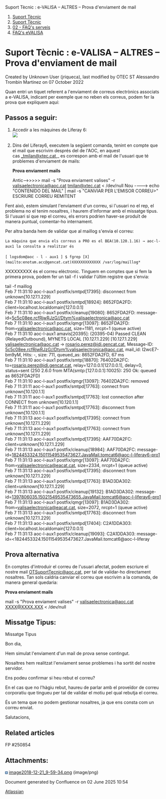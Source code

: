 Suport Tècnic : e-VALISA – ALTRES – Prova d'enviament de mail  

1.  [Suport Tècnic](index.html)
2.  [Suport Tècnic](13893782.html)
3.  [02 - FAQ's serveis](26313393.html)
4.  [FAQ's eVALISA](28705569.html)

Suport Tècnic : e-VALISA – ALTRES – Prova d'enviament de mail
=============================================================

Created by Unknown User (jriqueca), last modified by OTEC ST Alessandro Trombin Martinez on 07 October 2022

Quan entri un tiquet referent a l'enviament de correus electrònics associats a e-VALISA, indicant per exemple que no reben els correus, podem fer la prova que expliquem aquí:

Passos a seguir:
----------------

1.  Accedir a les màquines de Liferay 6:  
    ![](attachments/26313574/26316728.png)  
      
    
2.  Dins del Liferay6, executem la següent comanda, tenint en compte que el mail que escrivim després del de l'AOC, en aquest cas _tmilan@xtec.cat,_ es correspon amb el mail de l'usuari que té problemes d'enviament de mails:
    
    **Prova enviament mails**
    
     Antic-->>>>> mail -s "Prova enviament valises" -r valisaelectronica@aoc.cat tmilan@xtec.cat < /dev/null
    Nou ----> echo "CONTENIDO DEL MAIL" | mail -s "CANVIAR PER L'EMISOR CORREU>" ESCRIURE CORREU REMITENT
    

Fent això, estem simulant l'enviament d'un correu, si l'usuari no el rep, el problema no el tenim nosaltres, i haurem d'informar amb el missatge tipus. Si l'usuari sí que rep el correu, els errors podrien haver-se produït de manera puntual, comentar-ho internament.

Per altra banda hem de validar que al maillog s'envia el correu:

`La màquina que envia els correus a PRO es el BEA(10.120.1.16) → aoc-l-aux1 la consulta a realitzar és`  
   
`[ logsdom@aoc - l - aux1 ] $ fgrep [X](mailto:enotum.acc@gencat.cat)XXXXXXXXXXXXX /var/log/maillog*`

  

XXXXXXXXX és el correu elèctronic. Tinguem en comptes que si fem la primera prova, podem fer un tail -f i validar l'últim registre que s'envia:

  

tail -f maillog  
Feb 7 11:31:10 aoc-l-aux1 postfix/smtpd\[17395\]: disconnect from unknown\[10.127.1.229\]  
Feb 7 11:31:10 aoc-l-aux1 postfix/smtpd\[18924\]: 8652FDA2FD: client=localhost.localdomain\[127.0.0.1\]  
Feb 7 11:31:10 aoc-l-aux1 postfix/cleanup\[19080\]: 8652FDA2FD: message-id=<5c5c08ee.rcfRjwRJzG//Dtym%valisaelectronica@aoc.cat>  
Feb 7 11:31:10 aoc-l-aux1 postfix/qmgr\[13097\]: 8652FDA2FD: from=<valisaelectronica@aoc.cat>, size=1181, nrcpt=1 (queue active)  
Feb 7 11:31:10 aoc-l-aux1 amavis\[20395\]: (20395-04) Passed CLEAN {RelayedOutbound}, MYNETS LOCAL \[10.127.1.229\] \[10.127.1.229\] <valisaelectronica@aoc.cat> -> <rosario.perez@idi.gencat.cat>, Message-ID: <5c5c08ee.rcfRjwRJzG//Dtym%valisaelectronica@aoc.cat>, mail\_id: I2wcE7-bm9yM, Hits: -, size: 711, queued\_as: 8652FDA2FD, 67 ms  
Feb 7 11:31:10 aoc-l-aux1 postfix/smtp\[18870\]: 76402DA2FC: to=<rosario.perez@idi.gencat.cat>, relay=127.0.0.1\[127.0.0.1\], delay=0, status=sent (250 2.6.0 from MTA(smtp:\[127.0.0.1\]:10025): 250 Ok: queued as 8652FDA2FD)  
Feb 7 11:31:10 aoc-l-aux1 postfix/qmgr\[13097\]: 76402DA2FC: removed  
Feb 7 11:31:11 aoc-l-aux1 postfix/smtpd\[17763\]: connect from unknown\[10.120.1.1\]  
Feb 7 11:31:11 aoc-l-aux1 postfix/smtpd\[17763\]: lost connection after CONNECT from unknown\[10.120.1.1\]  
Feb 7 11:31:11 aoc-l-aux1 postfix/smtpd\[17763\]: disconnect from unknown\[10.120.1.1\]  
Feb 7 11:31:13 aoc-l-aux1 postfix/smtpd\[17395\]: connect from unknown\[10.127.1.229\]  
Feb 7 11:31:13 aoc-l-aux1 postfix/smtpd\[17763\]: connect from unknown\[10.127.1.229\]  
Feb 7 11:31:13 aoc-l-aux1 postfix/smtpd\[17395\]: AAF70DA2FC: client=unknown\[10.127.1.229\]  
Feb 7 11:31:13 aoc-l-aux1 postfix/cleanup\[18984\]: AAF70DA2FC: message-id=<1824453324.15011549535473627.JavaMail.tomcat6@aoc-l-liferay6-pro1>  
Feb 7 11:31:13 aoc-l-aux1 postfix/qmgr\[13097\]: AAF70DA2FC: from=<valisaelectronica@eacat.cat>, size=2334, nrcpt=1 (queue active)  
Feb 7 11:31:13 aoc-l-aux1 postfix/smtpd\[17395\]: disconnect from unknown\[10.127.1.229\]  
Feb 7 11:31:13 aoc-l-aux1 postfix/smtpd\[17763\]: B1AD3DA302: client=unknown\[10.127.1.229\]  
Feb 7 11:31:13 aoc-l-aux1 postfix/cleanup\[19132\]: B1AD3DA302: message-id=<1397806035.15021549535473655.JavaMail.tomcat6@aoc-l-liferay6-pro1>  
Feb 7 11:31:13 aoc-l-aux1 postfix/qmgr\[13097\]: B1AD3DA302: from=<valisaelectronica@eacat.cat>, size=2072, nrcpt=1 (queue active)  
Feb 7 11:31:13 aoc-l-aux1 postfix/smtpd\[17763\]: disconnect from unknown\[10.127.1.229\]  
Feb 7 11:31:13 aoc-l-aux1 postfix/smtpd\[17404\]: C2A1DDA303: client=localhost.localdomain\[127.0.0.1\]  
Feb 7 11:31:13 aoc-l-aux1 postfix/cleanup\[19093\]: C2A1DDA303: message-id=<1824453324.15011549535473627.JavaMail.tomcat6@aoc-l-liferay

  

  

  

Prova alternativa
-----------------

En comptes d'introduir el correu de l'usuari afectat, podem escriure el nostre mail OTSuportTecnic@aoc.cat, per tal de validar-ho directament nosaltres. Tan sols caldria canviar el correu que escrivim a la comanda, de manera general quedaria:

**Prova enviament mails**

 mail -s "Prova enviament valises" -r valisaelectronica@aoc.cat XXXX@XXXX.XXX < /dev/null

  

Missatge Tipus:
---------------

Missatge Tipus

Bon dia,

Hem simulat l'enviament d'un mail de prova sense contingut.

Nosaltres hem realitzat l'enviament sense problemes i ha sortit del nostre servidor.

Ens podeu confirmar si heu rebut el correu?

En el cas que no l'hàgiu rebut, haureu de parlar amb el proveïdor de correu corporatiu que tingueu per tal de validar el motiu pel qual rebutja el correu.

És un tema que no podem gestionar nosaltres, ja que ens consta com un correu enviat.

Salutacions,

  

  

Related articles
----------------

FP #250854

Attachments:
------------

![](images/icons/bullet_blue.gif) [image2018-12-21\_9-59-34.png](attachments/26313574/26316728.png) (image/png)  

Document generated by Confluence on 02 June 2025 10:54

[Atlassian](http://www.atlassian.com/)